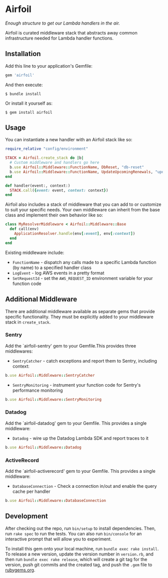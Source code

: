 # Airfoil
_Enough structure to get our Lambda handlers in the air._

Airfoil is curated middleware stack that abstracts away common infrastructure
needed for Lambda handler functions.

## Installation

Add this line to your application's Gemfile:

```ruby
gem 'airfoil'
```

And then execute:

    $ bundle install

Or install it yourself as:

    $ gem install airfoil

## Usage

You can instantiate a new handler with an Airfoil stack like so:

```ruby
require_relative "config/environment"

STACK = Airfoil.create_stack do |b|
  # Custom middleware and handlers go here
  b.use Airfoil::Middleware::FunctionName, DbReset, "db-reset"
  b.use Airfoil::Middleware::FunctionName, UpdateUpcomingRenewals, "update-upcoming-renewals"
end

def handler(event:, context:)
  STACK.call({event: event, context: context})
end
```

Airfoil also includes a stack of middleware that you can add to or customize to
suit your specific needs. Your own middleware can inherit from the base class and
implement their own behavior like so:

```ruby
class MyResolverMiddleware < Airfoil::Middleware::Base
  def call(env)
    ApplicationResolver.handle(env[:event], env[:context])
  end
end
```

Existing middleware include:

- `FunctionName` - dispatch any calls made to a specific Lambda function (by name) to a specified handler class
- `LogEvent` - log AWS events in a pretty format
- `SetRequestId` - set the `AWS_REQUEST_ID` environment variable for your function code


## Additional Middleware
There are additional middleware available as separate gems that provide specific functionality. They must be explicitly added to your middleware stack in `create_stack`.

### Sentry
Add the `airfoil-sentry' gem to your Gemfile.This provides three middlewares:

- `SentryCatcher` - catch exceptions and report them to Sentry, including context:
```ruby
b.use Airfoil::Middleware::SentryCatcher
```

- `SentryMonitoring` - instrument your function code for Sentry's performance monitoring
```ruby
b.use Airfoil::Middleware::SentryMonitoring
```

### Datadog
Add the `airfoil-datadog' gem to your Gemfile. This provides a single middleware:

- `Datadog` - wire up the Datadog Lambda SDK and report traces to it
```ruby
b.use Airfoil::Middleware::Datadog
```

### ActiveRecord
Add the `airfoil-activerecord' gem to your Gemfile. This provides a single middleware:

- `DatabaseConnection` - Check a connection in/out and enable the query cache per handler
```ruby
b.use Airfoil::Middleware::DatabaseConnection
```

## Development

After checking out the repo, run `bin/setup` to install dependencies. Then, run `rake spec` to run the tests. You can also run `bin/console` for an interactive prompt that will allow you to experiment.

To install this gem onto your local machine, run `bundle exec rake install`. To release a new version, update the version number in `version.rb`, and then run `bundle exec rake release`, which will create a git tag for the version, push git commits and the created tag, and push the `.gem` file to [rubygems.org](https://rubygems.org).
